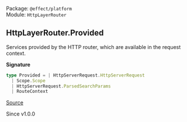 Package: `@effect/platform`<br />
Module: `HttpLayerRouter`<br />

## HttpLayerRouter.Provided

Services provided by the HTTP router, which are available in the
request context.

**Signature**

```ts
type Provided = | HttpServerRequest.HttpServerRequest
  | Scope.Scope
  | HttpServerRequest.ParsedSearchParams
  | RouteContext
```

[Source](https://github.com/Effect-TS/effect/tree/main/packages/platform/src/HttpLayerRouter.ts#L539)

Since v1.0.0